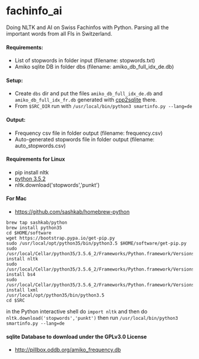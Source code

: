 # fachinfo_ai
Doing NLTK and AI on Swiss Fachinfos with Python. Parsing all the important words from all FIs in Switzerland.
#### Requirements:
* List of stopwords in folder input (filename: stopwords.txt)
* Amiko sqlite DB in folder dbs (filename: amiko_db_full_idx_de.db)

#### Setup:
* Create `dbs` dir and put the files `amiko_db_full_idx_de.db` and `amiko_db_full_idx_fr.db` generated with [cpp2sqlite](https://github.com/zdavatz/cpp2sqlite) there.
* From `$SRC_DIR` run with `/usr/local/bin/python3 smartinfo.py --lang=de`

#### Output:
* Frequency csv file in folder output (filename: frequency.csv)
* Auto-generated stopwords file in folder output (filename: auto_stopwords.csv)

#### Requirements for Linux
* pip install nltk
* [python 3.5.2](https://www.python.org/ftp/python/3.5.2/Python-3.5.2.tgz)
* nltk.download('stopwords','punkt')

#### For Mac
* https://github.com/sashkab/homebrew-python
```
brew tap sashkab/python
brew install python35
cd $HOME/software
wget https://bootstrap.pypa.io/get-pip.py
sudo /usr/local/opt/python35/bin/python3.5 $HOME/software/get-pip.py
sudo /usr/local/Cellar/python35/3.5.6_2/Frameworks/Python.framework/Versions/3.5/bin/pip3.5  install nltk
sudo /usr/local/Cellar/python35/3.5.6_2/Frameworks/Python.framework/Versions/3.5/bin/pip3.5  install bs4
sudo /usr/local/Cellar/python35/3.5.6_2/Frameworks/Python.framework/Versions/3.5/bin/pip3.5  install lxml
/usr/local/opt/python35/bin/python3.5
cd $SRC
```
in the Python interactive shell do `import nltk` and then do `nltk.download('stopwords','punkt')`
then run `/usr/local/bin/python3 smartinfo.py --lang=de`


#### sqlite Database to download under the GPLv3.0 License
* http://pillbox.oddb.org/amiko_frequency.db
